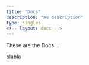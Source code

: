 ```yaml
---
title: "Docs"
description: "no description"
type: singles
<!-- layout: docs -->
---
```


These are the Docs...

blabla
